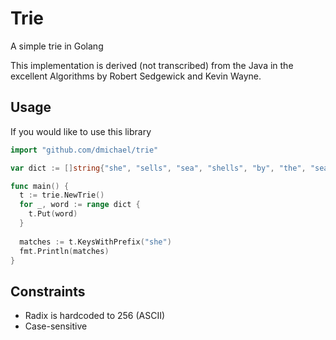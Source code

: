 # Trie
A simple trie in Golang

This implementation is derived (not transcribed) from the Java in the excellent Algorithms by Robert Sedgewick and Kevin Wayne.

## Usage

If you would like to use this library

```go
import "github.com/dmichael/trie"

var dict := []string{"she", "sells", "sea", "shells", "by", "the", "sea", "shore"}

func main() {
  t := trie.NewTrie()
  for _, word := range dict {
    t.Put(word)
  }
  
  matches := t.KeysWithPrefix("she")
  fmt.Println(matches)
}
```

## Constraints

* Radix is hardcoded to 256 (ASCII)
* Case-sensitive
